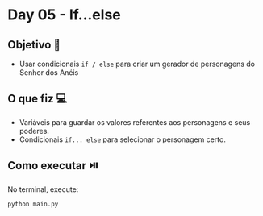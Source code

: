 # Day 05 - If...else

## Objetivo 🎯
- Usar condicionais `if / else` para criar um gerador de personagens do Senhor dos Anéis

## O que fiz 💻
- Variáveis para guardar os valores referentes aos personagens e seus poderes.
- Condicionais `if... else` para selecionar o personagem certo.
  
## Como executar ⏯️
No terminal, execute:
```bash
python main.py